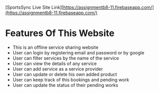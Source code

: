[SportsSync Live Site Link][https://assignmentb8-11.firebaseapp.com/](https://assignmentb8-11.firebaseapp.com/)

# Features Of This Website

- This is an offline service sharing website
- User can login by registering email and password or by google
- User can filter services by the name of the service
- User can view the details of any service
- User can add service as a service provider
- User can update or delete his own added product
- User can keep track of this bookings and pending work
- User can update the status of their pending works
